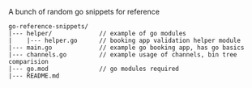 A bunch of random go snippets for reference

```plaintext
go-reference-snippets/
|--- helper/             // example of go modules
|    |--- helper.go      // booking app validation helper module
|--- main.go             // example go booking app, has go basics
|--- channels.go         // example usage of channels, bin tree comparision
|--- go.mod              // go modules required
|--- README.md
```
